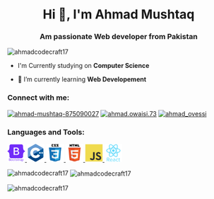 <h1 align="center">Hi 👋, I'm Ahmad Mushtaq</h1>
<h3 align="center">Am passionate Web developer from Pakistan</h3>

<p align="left"> <img src="https://komarev.com/ghpvc/?username=ahmadcodecraft17&label=Profile%20views&color=0e75b6&style=flat" alt="ahmadcodecraft17" /> </p>

- I'm Currently studying on **Computer Science**

- 🌱 I’m currently learning **Web Developement**

<h3 align="left">Connect with me:</h3>
<p align="left">
<a href="https://linkedin.com/in/ahmad-mushtaq-875090027" target="blank"><img align="center" src="https://raw.githubusercontent.com/rahuldkjain/github-profile-readme-generator/master/src/images/icons/Social/linked-in-alt.svg" alt="ahmad-mushtaq-875090027" height="30" width="40" /></a>
<a href="https://fb.com/ahmad.owaisi.73" target="blank"><img align="center" src="https://raw.githubusercontent.com/rahuldkjain/github-profile-readme-generator/master/src/images/icons/Social/facebook.svg" alt="ahmad.owaisi.73" height="30" width="40" /></a>
<a href="https://instagram.com/ahmad_ovessi" target="blank"><img align="center" src="https://raw.githubusercontent.com/rahuldkjain/github-profile-readme-generator/master/src/images/icons/Social/instagram.svg" alt="ahmad_ovessi" height="30" width="40" /></a>
</p>

<h3 align="left">Languages and Tools:</h3>
<p align="left"> <a href="https://getbootstrap.com" target="_blank" rel="noreferrer"> <img src="https://raw.githubusercontent.com/devicons/devicon/master/icons/bootstrap/bootstrap-plain-wordmark.svg" alt="bootstrap" width="40" height="40"/> </a> <a href="https://www.w3schools.com/cpp/" target="_blank" rel="noreferrer"> <img src="https://raw.githubusercontent.com/devicons/devicon/master/icons/cplusplus/cplusplus-original.svg" alt="cplusplus" width="40" height="40"/> </a> <a href="https://www.w3schools.com/css/" target="_blank" rel="noreferrer"> <img src="https://raw.githubusercontent.com/devicons/devicon/master/icons/css3/css3-original-wordmark.svg" alt="css3" width="40" height="40"/> </a> <a href="https://www.w3.org/html/" target="_blank" rel="noreferrer"> <img src="https://raw.githubusercontent.com/devicons/devicon/master/icons/html5/html5-original-wordmark.svg" alt="html5" width="40" height="40"/> </a> <a href="https://developer.mozilla.org/en-US/docs/Web/JavaScript" target="_blank" rel="noreferrer"> <img src="https://raw.githubusercontent.com/devicons/devicon/master/icons/javascript/javascript-original.svg" alt="javascript" width="40" height="40"/> </a> <a href="https://reactjs.org/" target="_blank" rel="noreferrer"> <img src="https://raw.githubusercontent.com/devicons/devicon/master/icons/react/react-original-wordmark.svg" alt="react" width="40" height="40"/> </a> </p>

<p><img align="left" src="https://github-readme-stats.vercel.app/api/top-langs?username=ahmadcodecraft17&show_icons=true&locale=en&layout=compact" alt="ahmadcodecraft17" /></p>

<p>&nbsp;<img align="center" src="https://github-readme-stats.vercel.app/api?username=ahmadcodecraft17&show_icons=true&locale=en" alt="ahmadcodecraft17" /></p>

<p><img align="center" src="https://github-readme-streak-stats.herokuapp.com/?user=ahmadcodecraft17&" alt="ahmadcodecraft17" /></p>




